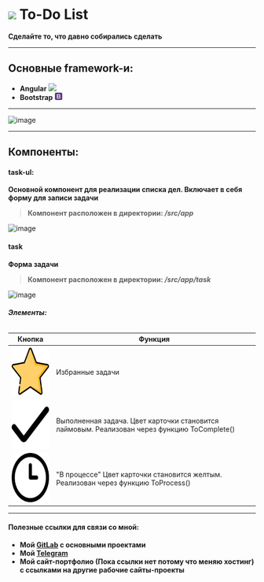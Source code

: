
# <img src="src/favicon.ico" style = "width: 30px"> To-Do List 
**Сделайте то, что давно собирались сделать**
___
## Основные framework-и:

- **Angular** <img src="src/favicon.ico" style = "width: 15px">
- **Bootstrap** <img src="src/assets/bootstrap.png" style = "width: 15px">
___
![image](https://github.com/Modestra/ToDoList/assets/104451159/c1b3e27a-ec39-4dab-8e14-b7c520421ec3)

___

## Компоненты:
#### task-ul:
**Основной компонент для реализации списка дел. Включает в себя форму для записи задачи**

>**Компонент расположен в директории: _/src/app_**

![image](https://github.com/Modestra/ToDoList/assets/104451159/e8faf460-5a7c-423d-9103-ab983fd7da8d)

#### task
**Форма задачи**

>**Компонент расположен в директории: _/src/app/task_**

![image](https://github.com/Modestra/ToDoList/assets/104451159/f72ef2cb-e8ae-4c47-a6f3-2c41da68f94e)

###### **Элементы:** 

| Кнопка                                                                                                                             | Функция                                                                                      |
|------------------------------------------------------------------------------------------------------------------------------------|----------------------------------------------------------------------------------------------|
| <img src="./src/assets/favourite.png" style=" width: 100px; height: 100px">  | Избранные задачи                                                              |
| <img src="./src/assets/complete.png" style=" width: 100px; height: 100px">           | Выполненная задача. Цвет карточки становится лаймовым. Реализован через функцию ToComplete() |
| <img src="./src/assets/process.png" style=" width: 100px; height: 100px">            | "В процессе" Цвет карточки становится желтым. Реализован через функцию ToProcess()           |

___

#### Полезные ссылки для связи со мной:

- **Мой [GitLab](https://gitlab.com/petsites/sweetdreams) с основными проектами**
- **Мой [Telegram](https://t.me/Modestra)**
- **Мой сайт-портфолио (Пока ссылки нет потому что меняю хостинг) с ссылками на другие рабочие сайты-проекты**

